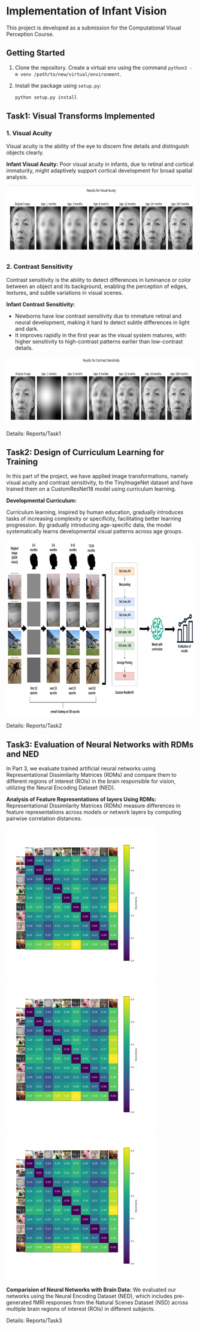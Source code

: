 # Implementation of Infant Vision

This project is developed as a submission for the Computational Visual Perception Course.

## Getting Started

1. Clone the repository. Create a virtual env using the command `python3 -m venv /path/to/new/virtual/environment`.
2. Install the package using `setup.py`:
  
   ```bash
   python setup.py install
   ```

## Task1: Visual Transforms Implemented

### 1. Visual Acuity
Visual acuity is the ability of the eye to discern fine details and distinguish objects clearly. 

**Infant Visual Acuity:** Poor visual acuity in infants, due to retinal and cortical immaturity, might adaptively support cortical development for broad spatial analysis.

<img src="Task1\output_images\va.png" width=750 height=180>

### 2. Contrast Sensitivity
Contrast sensitivity is the ability to detect differences in luminance or color between an object and its background, enabling the perception of edges, textures, and subtle variations in visual scenes.

**Infant Contrast Sensitivity:** 
* Newborns have low contrast sensitivity due to immature retinal and neural development, making it hard to detect subtle differences in light and dark.
* It improves rapidly in the first year as the visual system matures, with higher sensitivity to high-contrast patterns earlier than low-contrast details.

<img src="Task1\output_images\cs.png" width=750 height=180>

Details: Reports/Task1

## Task2: Design of Curriculum Learning for Training
In this part of the project, we have applied image transformations, namely visual acuity and contrast sensitivity, to the TinyImageNet dataset and have trained them on a CustomResNet18 model using curriculum learning.

**Developmental Curriculum:** 

Curriculum learning, inspired by human education, gradually introduces tasks of increasing complexity or specificity, facilitating better learning progression. 
By gradually introducing age-specific data, the model systematically learns developmental visual patterns across age groups.

<img src="Task2\img\DevelopmentalCurriculum.png" width=932 height=469>

Details: Reports/Task2

## Task3: Evaluation of Neural Networks with RDMs and NED
In Part 3, we evaluate trained artificial neural networks using Representational Dissimilarity Matrices (RDMs) and compare them to different regions of interest (ROIs) in the brain responsible for vision, utilizing the Neural Encoding Dataset (NED).

**Analysis of Feature Representations of layers Using RDMs:** 
Representational Dissimilarity Matrices (RDMs) measure differences in feature representations across models or network layers by computing pairwise correlation distances.

<img src="output\RDMs_Images\both_transforms_conv1.png" width=400 height=400>  <img src="output\RDMs_Images\both_transforms_conv1.png" width=400 height=400>  <img src="output\RDMs_Images\both_transforms_conv1.png" width=400 height=400>

**Comparision of Neural Networks with Brain Data:**
We evaluated our networks using the Neural Encoding Dataset (NED), which includes pre-generated fMRI responses from the Natural Scenes Dataset (NSD) across multiple brain regions of interest (ROIs) in different subjects.

Details: Reports/Task3
